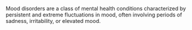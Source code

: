Mood disorders are a class of mental health conditions characterized by persistent and extreme fluctuations in mood, often involving periods of sadness, irritability, or elevated mood.